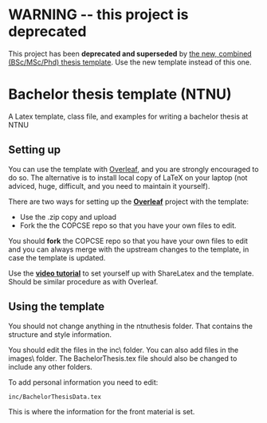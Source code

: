 # WARNING -- this project is deprecated

This project has been **deprecated and superseded** by [the new, combined (BSc/MSc/Phd) thesis template](https://github.com/COPCSE-NTNU/thesis-NTNU). Use the new template instead of this one.



# Bachelor thesis template (NTNU)

A Latex template, class file, and examples for writing a bachelor thesis at NTNU

## Setting up

You can use the template with [Overleaf](http://overleaf.com), and you are strongly encouraged to do so. The alternative is to install local copy of LaTeX on your laptop (not adviced, huge, difficult, and you need to maintain it yourself).

There are two ways for setting up the [**Overleaf**](http://overleaf.com) project with the template:
* Use the .zip copy and upload
* Fork the the COPCSE repo so that you have your own files to edit.

You should **fork** the COPCSE repo so that you have your own files to edit and you can always merge with the upstream changes to the template, in case the template is updated. 

Use the [**video tutorial**](https://youtu.be/wfej8tQkFmY) to set yourself up with ShareLatex and the template. Should be similar procedure as with Overleaf.


## Using the template

You should not change anything in the ntnuthesis folder.  That contains the structure and style information.

You should edit the files in the inc\ folder.  You can also add files in the images\ folder.  The BachelorThesis.tex file should also be changed to include any other folders. 

To add personal information you need to edit:
```
inc/BachelorThesisData.tex
```
This is where the information for the front material is set.
